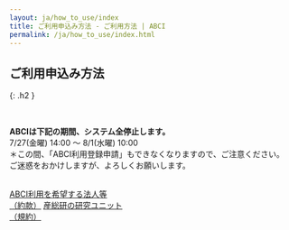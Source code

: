 ```yaml
---
layout: ja/how_to_use/index
title: ご利用申込み方法 - ご利用方法 | ABCI
permalink: /ja/how_to_use/index.html
---
```



## ご利用申込み方法
{: .h2 }

<br />

<strong>ABCIは下記の期間、システム全停止します。</strong>
<br />
7/27(金曜) 14:00 ～ 8/1(水曜) 10:00<br />
＊この間、「ABCI利用登録申請」もできなくなりますので、ご注意ください。<br />ご迷惑をおかけしますが、よろしくお願いします。<br />
<br />

<div class="cf">
<a href="./custom.html" class="box_menu2">ABCI利用を希望する法人等<br />（約款）</a>
<a href="./member.html" class="box_menu2">産総研の研究ユニット<br />（規約）</a>
</div>


